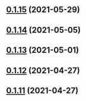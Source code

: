 ## [0.1.15](https://github.com/EnessenE/ERIKBot/compare/v0.1.14...v0.1.15) (2021-05-29)



## [0.1.14](https://github.com/EnessenE/ERIKBot/compare/v0.1.13...v0.1.14) (2021-05-05)



## [0.1.13](https://github.com/EnessenE/ERIKBot/compare/v0.1.12...v0.1.13) (2021-05-01)



## [0.1.12](https://github.com/EnessenE/ERIKBot/compare/v0.1.11...v0.1.12) (2021-04-27)



## [0.1.11](https://github.com/EnessenE/ERIKBot/compare/v0.1.10...v0.1.11) (2021-04-27)



